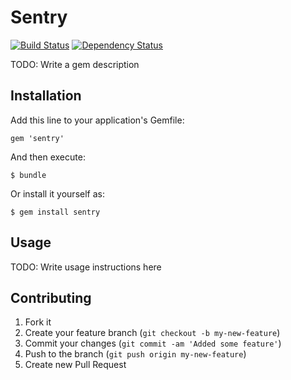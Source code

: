 # Sentry
[![Build Status](https://secure.travis-ci.org/zakgrant/sentry.png?branch=master)](http://travis-ci.org/zakgrant/sentry) [![Dependency Status](https://gemnasium.com/zakgrant/sentry.png)](https://gemnasium.com/zakgrant/sentry)


TODO: Write a gem description

## Installation

Add this line to your application's Gemfile:

    gem 'sentry'

And then execute:

    $ bundle

Or install it yourself as:

    $ gem install sentry

## Usage

TODO: Write usage instructions here

## Contributing

1. Fork it
2. Create your feature branch (`git checkout -b my-new-feature`)
3. Commit your changes (`git commit -am 'Added some feature'`)
4. Push to the branch (`git push origin my-new-feature`)
5. Create new Pull Request
